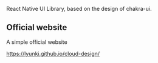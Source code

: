 React Native UI Library, based on the design of chakra-ui.

## Official website

A simple official website

https://lyunki.github.io/cloud-design/
